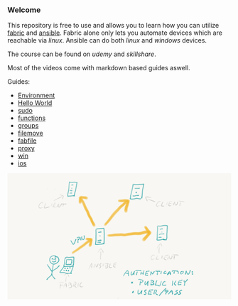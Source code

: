 ### Welcome

This repository is free to use and allows you to learn how you can utilize [fabric](http://www.fabfile.org/) and [ansible](https://www.ansible.com/).
Fabric alone only lets you automate devices which are reachable via *linux*.
Ansible can do both *linux* and *windows* devices.

The course can be found on *udemy* and *skillshare*.

Most of the videos come with markdown based guides aswell.

Guides:

* [Environment](/guides/env.md)
* [Hello World](/guides/hello.md)
* [sudo](/guides/sudo.md)
* [functions](/guides/functions.md)
* [groups](/guides/groups.md)
* [filemove](/guides/filemove.md)
* [fabfile](/guides/fabfile.md)
* [proxy](/guides/proxy.md)
* [win](/guides/win.md)
* [ios](/guides/ios.md)

![overview](/pics/overview.png)